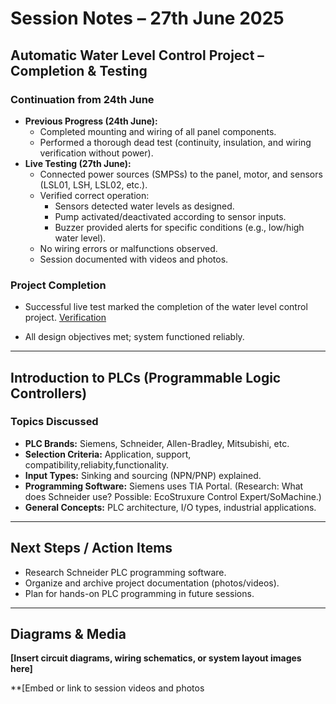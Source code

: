 # Session Notes – 27th June 2025

## Automatic Water Level Control Project – Completion & Testing

### Continuation from 24th June
- **Previous Progress (24th June):**
  - Completed mounting and wiring of all panel components.
  - Performed a thorough dead test (continuity, insulation, and wiring verification without power).
- **Live Testing (27th June):**
  - Connected power sources (SMPSs) to the panel, motor, and sensors (LSL01, LSH, LSL02, etc.).
  - Verified correct operation:
    - Sensors detected water levels as designed.
    - Pump activated/deactivated according to sensor inputs.
    - Buzzer provided alerts for specific conditions (e.g., low/high water level).
  - No wiring errors or malfunctions observed.
  - Session documented with videos and photos.

### Project Completion
- Successful live test marked the completion of the water level control project.
  [Verification]()
  
- All design objectives met; system functioned reliably.

---

## Introduction to PLCs (Programmable Logic Controllers)

### Topics Discussed
- **PLC Brands:** Siemens, Schneider, Allen-Bradley, Mitsubishi, etc.
- **Selection Criteria:** Application, support, compatibility,reliabity,functionality.
- **Input Types:** Sinking and sourcing (NPN/PNP) explained.
- **Programming Software:** Siemens uses TIA Portal. (Research: What does Schneider use? Possible: EcoStruxure Control Expert/SoMachine.)
- **General Concepts:** PLC architecture, I/O types, industrial applications.

---

## Next Steps / Action Items
- Research Schneider PLC programming software.
- Organize and archive project documentation (photos/videos).
- Plan for hands-on PLC programming in future sessions.

---

## Diagrams & Media

**[Insert circuit diagrams, wiring schematics, or system layout images here]**

**[Embed or link to session videos and photos
